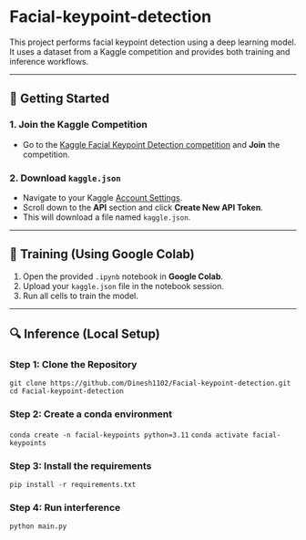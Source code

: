 # Facial-keypoint-detection


This project performs facial keypoint detection using a deep learning model. It uses a dataset from a Kaggle competition and provides both training and inference workflows.

---

## 🚀 Getting Started

### 1. Join the Kaggle Competition

- Go to the [Kaggle Facial Keypoint Detection competition](https://www.kaggle.com/competitions/facial-keypoints-detection) and **Join** the competition.

### 2. Download `kaggle.json`

- Navigate to your Kaggle [Account Settings](https://www.kaggle.com/account).
- Scroll down to the **API** section and click **Create New API Token**.
- This will download a file named `kaggle.json`.

---

## 🧪 Training (Using Google Colab)

1. Open the provided `.ipynb` notebook in **Google Colab**.
2. Upload your `kaggle.json` file in the notebook session.
3. Run all cells to train the model.

---

## 🔍 Inference (Local Setup)

### Step 1: Clone the Repository
`git clone https://github.com/Dinesh1102/Facial-keypoint-detection.git`
`cd Facial-keypoint-detection`

### Step 2: Create a conda environment
`conda create -n facial-keypoints python=3.11`
`conda activate facial-keypoints`

### Step 3: Install the requirements
`pip install -r requirements.txt`

### Step 4: Run interference
`python main.py`
